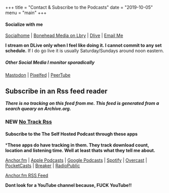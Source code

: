 +++
title = "Contact & Subscribe to the Podcasts"
date = "2019-10-05"
menu = "main"
+++
#### Socialize with me

[Socialhome](https://socialhome.network/u/unklebonehead/) | 
[Bonehead Media on Lbry](https://lbry.tv/@boneheadmedia:d) | [Dlive](https://dlive.tv/RealUnkleBonehead) | [Email Me](mailto:unklebonehead@nixnet.email)

**I stream on DLive only when I feel like doing it. I cannot commit to any set schedule.** If I do go live it is usually Saturday/Sundays around noon eastern.

##### Other Social Media I monitor sporadically

[Mastodon](https://mastodon.social/@unklebonehead) | [Pixelfed](https://pixelfed.social/unklebonehead) | [PeerTube](https://peertube.social/accounts/unklebonehead/video-channels)

## Subscribe in an Rss feed reader
***There is no tracking on this feed from me. This feed is generated from a search queary on Archive.org.***

### NEW [No Track Rss](https://archive.org/advancedsearch.php?q=Unkle+Bonehead&fl%5B%5D=creator&sort%5B%5D=publicdate+desc&sort%5B%5D=&sort%5B%5D=&rows=50&page=1&callback=callback&save=yes&output=rss)

#### Subscribe to the The Self Hosted Podcast through these apps
***These apps do have tracking in them. They track download count, location and listening time. Well at least thats what they tell me about.**

[Anchor.fm](https://anchor.fm/tshp) | [Apple Podcasts](https://podcasts.apple.com/us/podcast/the-self-hosted-podcast/id1475373050?uo=4) | [Google Podcasts](https://www.google.com/podcasts?feed=aHR0cHM6Ly9hbmNob3IuZm0vcy9kMTY2MzljL3BvZGNhc3QvcnNz) | [Spotify](https://open.spotify.com/show/74hCRKAt2WcjbUzaI2sEwS)  | [Overcast](https://overcast.fm/itunes1475373050/the-self-hosted-podcast)  | [PocketCasts](https://pca.st/95Qa) | [Breaker](https://www.breaker.audio/the-self-hosted-podcast) | [RadioPublic](https://radiopublic.com/the-self-hosted-podcast-6pV35L)  

[Anchor.fm RSS Feed](https://anchor.fm/s/d16639c/podcast/rss) 

**Dont look for a YouTube channel because, FUCK YouTube!!**